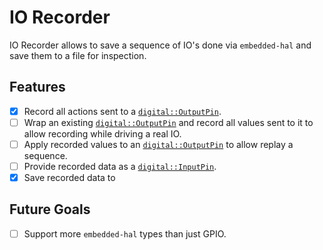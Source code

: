 # IO Recorder

IO Recorder allows to save a sequence of IO's done via `embedded-hal` and save them to a file for inspection.


## Features

- [x] Record all actions sent to a [`digital::OutputPin`].
- [ ] Wrap an existing [`digital::OutputPin`] and record all values sent to it to allow recording while driving a real IO.
- [ ] Apply recorded values to an [`digital::OutputPin`] to allow replay a sequence.
- [ ] Provide recorded data as a [`digital::InputPin`].
- [x] Save recorded data to

## Future Goals

- [ ] Support more `embedded-hal` types than just GPIO.

[`digital::OutputPin`]: https://docs.rs/embedded-hal/latest/embedded_hal/digital/trait.OutputPin.html
[`digital::InputPin`]: https://docs.rs/embedded-hal/latest/embedded_hal/digital/trait.InputPin.html
